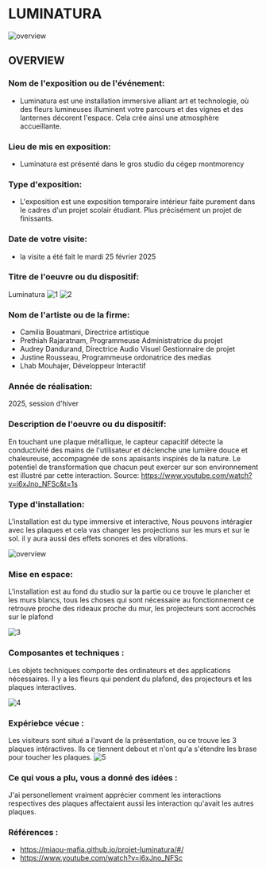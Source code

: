 # LUMINATURA
![overview](https://github.com/user-attachments/assets/acc48ace-8774-45c1-b811-f646ee3a6f30)

## OVERVIEW

###  Nom de l'exposition ou de l'événement:
- Luminatura est une installation immersive alliant art et technologie, où des fleurs lumineuses illuminent votre parcours et des vignes et des lanternes décorent l'espace. Cela crée ainsi une atmosphère accueillante.

###  Lieu de mis en exposition:
- Luminatura est  présenté dans le gros studio du cégep montmorency

###  Type d'exposition:
- L'exposition est une exposition temporaire intérieur faite purement dans le cadres d'un projet scolair étudiant. Plus précisément un projet de finissants.

###  Date de votre visite:
- la visite a été fait le mardi 25 février 2025
###  Titre de l'oeuvre ou du dispositif:
Luminatura
![1](https://github.com/user-attachments/assets/5f915f33-1e96-4645-b808-81686e2c4b68) ![2](https://github.com/user-attachments/assets/e4daa8d8-aeba-41b6-8a86-2b503383036e)

###  Nom de l'artiste ou de la firme:
- Camilia Bouatmani, Directrice artistique
- Prethiah Rajaratnam, Programmeuse Administratrice du projet
- Audrey Dandurand, Directrice Audio Visuel Gestionnaire de projet
- Justine Rousseau, Programmeuse ordonatrice des medias 
- Lhab Mouhajer, Développeur Interactif

###  Année de réalisation:
2025, session d'hiver

###  Description de l'oeuvre ou du dispositif:
En touchant une plaque métallique, le capteur capacitif détecte la conductivité des mains de l'utilisateur et déclenche une lumière douce et chaleureuse, accompagnée de sons apaisants inspirés de la nature. Le potentiel de transformation que chacun peut exercer sur son environnement est illustré par cette interaction. Source: https://www.youtube.com/watch?v=i6xJno_NFSc&t=1s

###  Type d'installation:
L'installation est du type immersive et interactive, Nous pouvons intéragier avec les plaques et cela vas changer les projections sur les murs et sur le sol. il y aura aussi des effets sonores et des vibrations.

![overview](https://github.com/user-attachments/assets/460bbe01-4f8c-4ff8-b007-ffba900aa66d)

###  Mise en espace:
L'installation est au fond du studio sur la partie ou ce trouve le plancher et les murs blancs, tous les choses qui sont nécessaire au fonctionnement ce retrouve proche des rideaux proche du mur, les projecteurs sont accrochés sur le plafond

![3](https://github.com/user-attachments/assets/463debb0-34f0-4183-b4a9-b2addbcb8179)


###   Composantes et techniques :
Les objets techniques comporte des ordinateurs et des applications nécessaires. Il y a les fleurs qui pendent du plafond, des projecteurs et les plaques interactives.

![4](https://github.com/user-attachments/assets/6a077471-c598-4b5c-acea-ab664dbd18a7)

###  Expériebce vécue :
Les visiteurs sont situé a l'avant de la présentation, ou ce trouve les 3 plaques intéractives. Ils ce tiennent debout et n'ont qu'a s'étendre les brase pour toucher les plaques.
![5](https://github.com/user-attachments/assets/6a9bbf8c-a371-4023-9305-dad14a91538f)

###   Ce qui vous a plu, vous a donné des idées :
J'ai personellement vraiment apprécier comment les interactions respectives des plaques affectaient aussi les interaction qu'avait les autres plaques.


###  Références :
- https://miaou-mafia.github.io/projet-luminatura/#/
- https://www.youtube.com/watch?v=i6xJno_NFSc

